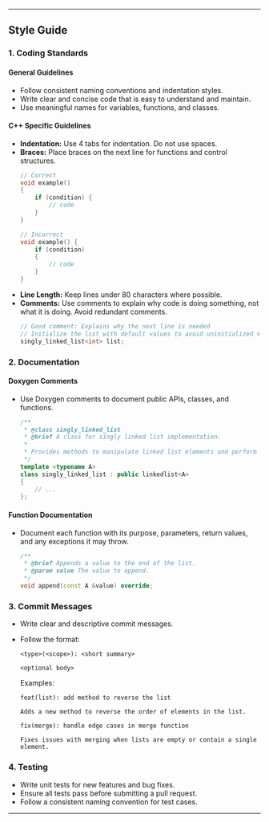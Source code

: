 
---
## Style Guide

### 1. **Coding Standards**

#### General Guidelines
- Follow consistent naming conventions and indentation styles.
- Write clear and concise code that is easy to understand and maintain.
- Use meaningful names for variables, functions, and classes.

#### C++ Specific Guidelines
- **Indentation:** Use 4 tabs for indentation. Do not use spaces.
- **Braces:** Place braces on the next line for functions and control structures.
  ```cpp
  // Correct
  void example()
  {
      if (condition) {
          // code
      }
  }

  // Incorrect
  void example() {
      if (condition)
      {
          // code
      }
  }
  ```
- **Line Length:** Keep lines under 80 characters where possible.
- **Comments:** Use comments to explain why code is doing something, not what it is doing. Avoid redundant comments.
  ```cpp
  // Good comment: Explains why the next line is needed
  // Initialize the list with default values to avoid uninitialized variables
  singly_linked_list<int> list;
  ```

### 2. **Documentation**

#### Doxygen Comments
- Use Doxygen comments to document public APIs, classes, and functions.
  ```cpp
  /**
   * @class singly_linked_list
   * @brief A class for singly linked list implementation.
   * 
   * Provides methods to manipulate linked list elements and perform common operations.
   */
  template <typename A>
  class singly_linked_list : public linkedlist<A>
  {
      // ...
  };
  ```

#### Function Documentation
- Document each function with its purpose, parameters, return values, and any exceptions it may throw.
  ```cpp
  /**
   * @brief Appends a value to the end of the list.
   * @param value The value to append.
   */
  void append(const A &value) override;
  ```

### 3. **Commit Messages**

- Write clear and descriptive commit messages.
- Follow the format:
  ```
  <type>(<scope>): <short summary>
  
  <optional body>
  ```
  Examples:
  ```
  feat(list): add method to reverse the list
  
  Adds a new method to reverse the order of elements in the list.
  ```

  ```
  fix(merge): handle edge cases in merge function
  
  Fixes issues with merging when lists are empty or contain a single element.
  ```

### 4. **Testing**

- Write unit tests for new features and bug fixes.
- Ensure all tests pass before submitting a pull request.
- Follow a consistent naming convention for test cases.

---
